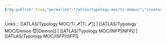 ```yaml
---
{"dg-publish":true,"permalink":"/atlas/typology-moc/ti-demon/","created":"","updated":""}
---
```


Links :: [[ATLAS/Typology MOC/Ti 🗡️\|Ti 🗡️]] | [[ATLAS/Typology MOC/Demon 😈\|Demon]] | [[ATLAS/Typology MOC/INFP\|INFP]] | [[ATLAS/Typology MOC/ISFP\|ISFP]]
